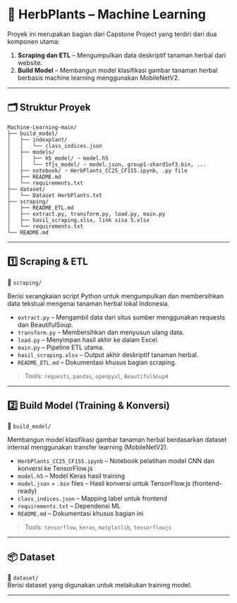 # 🌿 HerbPlants – Machine Learning 

Proyek ini merupakan bagian dari Capstone Project yang terdiri dari dua komponen utama:

1. **Scraping dan ETL** – Mengumpulkan data deskriptif tanaman herbal dari website.
2. **Build Model** – Membangun model klasifikasi gambar tanaman herbal berbasis machine learning menggunakan MobileNetV2.

---

## 🗂 Struktur Proyek

```
Machine-Learning-main/
├── build_model/
│   ├── indexplant/
│   │   └── class_indices.json 
│   ├── models/
│   │   ├── h5_model/ ➝ model.h5
│   │   └── tfjs_model/ ➝ model.json, group1-shard1of3.bin, ...
│   ├── notebook/ ➝ HerbPlants_CC25_CF155.ipynb, .py file
│   ├── README.md 
│   └── requirements.txt 
├── dataset/
│   └── Dataset HerbPlants.txt 
├── scraping/
│   ├── README_ETL.md 
│   ├── extract.py, transform.py, load.py, main.py 
│   ├── hasil_scraping.xlsx, link sisa 5.xlsx
│   └── requirements.txt 
└── README.md  
```

---

## 1️⃣ Scraping & ETL

📁 `scraping/`

Berisi serangkaian script Python untuk mengumpulkan dan membersihkan data tekstual mengenai tanaman herbal lokal Indonesia.

- `extract.py` – Mengambil data dari situs sumber menggunakan requests dan BeautifulSoup.
- `transform.py` – Membersihkan dan menyusun ulang data.
- `load.py` – Menyimpan hasil akhir ke dalam Excel.
- `main.py` – Pipeline ETL utama.
- `hasil_scraping.xlsx` – Output akhir deskriptif tanaman herbal.
- `README_ETL.md` – Dokumentasi khusus bagian scraping.

> Tools: `requests`, `pandas`, `openpyxl`, `BeautifulSoup4`

---

## 2️⃣ Build Model (Training & Konversi)

📁 `build_model/`

Membangun model klasifikasi gambar tanaman herbal berdasarkan dataset internal menggunakan transfer learning (MobileNetV2).

- `HerbPlants_CC25_CF155.ipynb` – Notebook pelatihan model CNN dan konversi ke TensorFlow.js
- `model.h5` – Model Keras hasil training
- `model.json` + `.bin` files – Hasil konversi untuk TensorFlow.js (frontend-ready)
- `class_indices.json` – Mapping label untuk frontend
- `requirements.txt` – Dependensi ML
- `README.md` – Dokumentasi khusus bagian ini

> Tools: `tensorflow`, `keras`, `matplotlib`, `tensorflowjs`


---

## 📦 Dataset

📁 `dataset/`  
Berisi dataset yang digunakan untuk melakukan training model.

---



